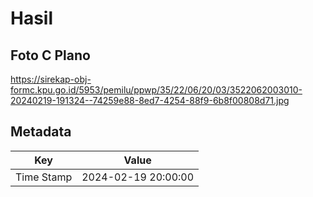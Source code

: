 # Hasil

## Foto C Plano

https://sirekap-obj-formc.kpu.go.id/5953/pemilu/ppwp/35/22/06/20/03/3522062003010-20240219-191324--74259e88-8ed7-4254-88f9-6b8f00808d71.jpg


## Metadata

| Key        | Value               |
| ---------- | ------------------- |
| Time Stamp | 2024-02-19 20:00:00 |



